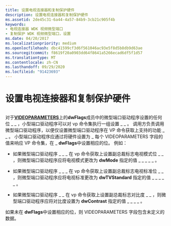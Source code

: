 ```yaml
---
title: 设置电视连接器和复制保护硬件
description: 设置电视连接器和复制保护硬件
ms.assetid: 2de45c31-6a44-4a57-84b9-3cb21c905f4b
keywords:
- 电视连接器 WDK 视频微型端口
- 复制保护 WDK 视频微型端口，设置
ms.date: 04/20/2017
ms.localizationpriority: medium
ms.openlocfilehash: dbc41599cf3d6f561046ac93e5f8d5b8db9d63ae
ms.sourcegitcommit: f8619f20a0903dd64f8641a5266ecad6df5f1d57
ms.translationtype: MT
ms.contentlocale: zh-CN
ms.lasthandoff: 09/29/2020
ms.locfileid: "91423693"
---
```

# <a name="setting-tv-connector-and-copy-protection-hardware"></a>设置电视连接器和复制保护硬件


## <span id="ddk_setting_tv_connector_and_copy_protection_hardware_gg"></span><span id="DDK_SETTING_TV_CONNECTOR_AND_COPY_PROTECTION_HARDWARE_GG"></span>


对于[**VIDEOPARAMETERS**](/windows/win32/api/tvout/ns-tvout-videoparameters)上的**dwFlags**成员中的微型端口驱动程序设置的任何位 \_ \_ ，小型端口驱动程序可以对 vp 命令集执行一组设置 \_ \_ 。 调用方负责调用微型端口驱动程序，以便仅设置微型端口驱动程序在 VP 命令获取上支持的功能 \_ \_ 。 小型端口驱动程序应通过将硬件设置为 \_ 每个 VIDEOPARAMETERS 字段的值来响应 VP 命令集，在 \_ **dwFlags**中设置相应的位。 例如：

-   如果微型端口驱动程序 \_ \_ \_ 在 vp 命令获取上设置副总裁标志电视模式位 \_ \_ ，则微型端口驱动程序应将电视模式更改为 **dwMode** 指定的值 \_ \_ \_ \_ \_ 。

-   如果微型端口驱动程序 \_ \_ \_ 在 vp 命令获取上设置副总裁标志电视标准位 \_ \_ ，则微型端口驱动程序应将电视标准更改为 **dwTVStandard** 指定的值 \_ \_ \_ \_ \_ 。

-   如果微型端口驱动程序 \_ \_ 在 vp 命令获取上设置副总裁标志对比度 \_ \_ ，则微型端口驱动程序应将对比度设置为 **dwContrast** 指定的值 \_ \_ \_ \_ 。

如果未在 **dwFlags**中设置相应的位，则 VIDEOPARAMETERS 字段包含未定义的数据。

 

